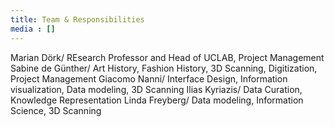 ```yaml
---
title: Team & Responsibilities
media : []
---
```


Marian Dörk/ REsearch Professor and Head of UCLAB, Project Management
Sabine de Günther/ Art History, Fashion History, 3D Scanning, Digitization, Project Management
Giacomo Nanni/ Interface Design, Information visualization, Data modeling, 3D Scanning
Ilias Kyriazis/ Data Curation, Knowledge Representation
Linda Freyberg/ Data modeling, Information Science, 3D Scanning

